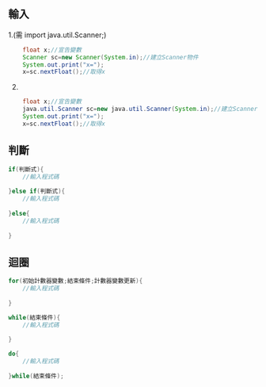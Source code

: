 輸入
----
1.(需  import java.util.Scanner;)
```java
    float x;//宣告變數
    Scanner sc=new Scanner(System.in);//建立Scanner物件
    System.out.print("x=");
    x=sc.nextFloat();//取得x
```
2.
```java
    float x;//宣告變數
    java.util.Scanner sc=new java.util.Scanner(System.in);//建立Scanner物件
    System.out.print("x=");
    x=sc.nextFloat();//取得x
```
判斷
----
```java
if(判斷式){
    //輸入程式碼
    
}else if(判斷式){
    //輸入程式碼
     
}else{
    //輸入程式碼
    
}
```
迴圈
----
```java
for(初始計數器變數;結束條件;計數器變數更新){
    //輸入程式碼
    
}

while(結束條件){
    //輸入程式碼
    
}

do{
    //輸入程式碼
    
}while(結束條件);
```
